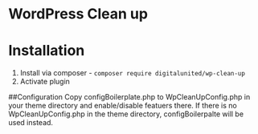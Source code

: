 # WordPress Clean up #

# Installation
1. Install via composer - `composer require digitalunited/wp-clean-up`
2. Activate plugin

##Configuration
Copy configBoilerplate.php to WpCleanUpConfig.php in your theme directory and enable/disable featuers there. If there is no WpCleanUpConfig.php in the theme directory, configBoilerpalte will be used instead.
